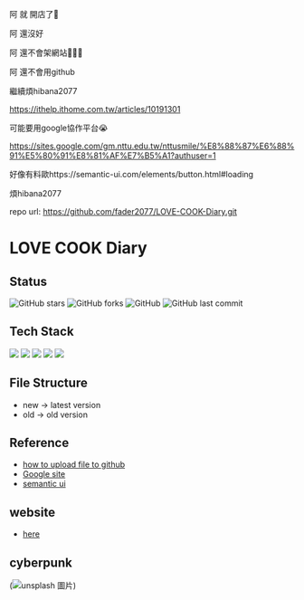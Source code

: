 <!--
 * @Author: hibana2077 hibana2077@gmail.com
 * @Date: 2023-05-11 09:30:20
 * @LastEditors: hibana2077 hibana2077@gmail.com
 * @LastEditTime: 2023-05-11 10:17:28
 * @FilePath: \LOVE-COOK-Diary\README.md
 * @Description: 这是默认设置,请设置`customMade`, 打开koroFileHeader查看配置 进行设置: https://github.com/OBKoro1/koro1FileHeader/wiki/%E9%85%8D%E7%BD%AE
-->
阿 就 開店了🥲


阿 還沒好


阿 還不會架網站🥲🥲🥲


阿 還不會用github


繼續煩hibana2077


https://ithelp.ithome.com.tw/articles/10191301


可能要用google協作平台😭


https://sites.google.com/gm.nttu.edu.tw/nttusmile/%E8%88%87%E6%88%91%E5%80%91%E8%81%AF%E7%B5%A1?authuser=1


好像有料歐https://semantic-ui.com/elements/button.html#loading

煩hibana2077

repo url: https://github.com/fader2077/LOVE-COOK-Diary.git

# LOVE COOK Diary

## Status

![GitHub stars](https://img.shields.io/github/stars/fader2077/LOVE-COOK-Diary?style=social)
![GitHub forks](https://img.shields.io/github/forks/fader2077/LOVE-COOK-Diary?style=social)
![GitHub](https://img.shields.io/github/license/fader2077/LOVE-COOK-Diary)
![GitHub last commit](https://img.shields.io/github/last-commit/fader2077/LOVE-COOK-Diary)

## Tech Stack

![](https://img.shields.io/badge/HTML5-E34F26?style=flat&logo=HTML5&logoColor=white)
![](https://img.shields.io/badge/CSS3-1572B6?style=flat&logo=CSS3&logoColor=white)
![](https://img.shields.io/badge/JavaScript-F7DF1E?style=flat&logo=JavaScript&logoColor=black)
![](https://img.shields.io/badge/Bootstrap-563D7C?style=flat&logo=Bootstrap&logoColor=white)
![](https://img.shields.io/badge/jQuery-0769AD?style=flat&logo=jQuery&logoColor=white)


## File Structure

- new -> latest version
- old -> old version </br>


## Reference

- [how to upload file to github](https://ithelp.ithome.com.tw/articles/10191301)
- [Google site](https://sites.google.com/gm.nttu.edu.tw/nttusmile/%E8%88%87%E6%88%91%E5%80%91%E8%81%AF%E7%B5%A1?authuser=1)
- [semantic ui](https://semantic-ui.com/elements/button.html#loading)

## website
- [here](https://test-c01a8.web.app/index.html)
## cyberpunk
(![unsplash 圖片](https://images.unsplash.com/photo-1573900941478-7cc800f708f3?ixlib=rb-1.2.1&ixid=eyJhcHBfaWQiOjEyMDd9&auto=format&fit=crop&w=2100&q=80))
